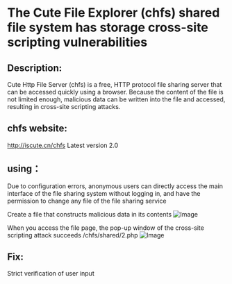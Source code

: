 # The Cute File Explorer (chfs) shared file system has storage cross-site scripting vulnerabilities

## Description:
Cute Http File Server (chfs) is a free, HTTP protocol file sharing server that can be accessed quickly using a browser.
Because the content of the file is not limited enough, malicious data can be written into the file and accessed, resulting in cross-site scripting attacks.

## chfs website:
http://iscute.cn/chfs
Latest version 2.0

## using：
Due to configuration errors, anonymous users can directly access the main interface of the file sharing system without logging in, and have the permission to change any file of the file sharing service

Create a file that constructs malicious data in its contents
![Image](https://github.com/goodric/chfs/assets/76898521/4eb63e08-6eab-4e1d-8d0c-39000f6f041f)

When you access the file page, the pop-up window of the cross-site scripting attack succeeds
/chfs/shared/2.php
![Image](https://github.com/goodric/chfs/assets/76898521/a4c32b86-c30e-4606-a179-a807cb62e35e)

## Fix:
Strict verification of user input
